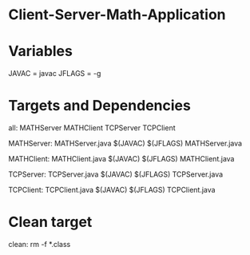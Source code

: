 # Client-Server-Math-Application
# Variables
JAVAC = javac
JFLAGS = -g

# Targets and Dependencies
all: MATHServer MATHClient TCPServer TCPClient

MATHServer: MATHServer.java
	$(JAVAC) $(JFLAGS) MATHServer.java

MATHClient: MATHClient.java
	$(JAVAC) $(JFLAGS) MATHClient.java

TCPServer: TCPServer.java
	$(JAVAC) $(JFLAGS) TCPServer.java

TCPClient: TCPClient.java
	$(JAVAC) $(JFLAGS) TCPClient.java

# Clean target
clean:
	rm -f *.class
